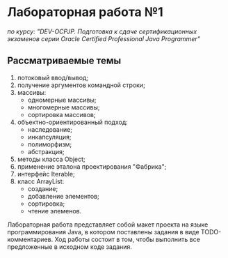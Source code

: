 # Лабораторная работа №1

_по курсу: "DEV-OCPJP. Подготовка к сдаче сертификационных экзаменов серии Oracle Certified Professional Java Programmer"_

## Рассматриваемые темы

1. потоковый ввод/вывод;
2. получение аргументов командной строки;
3. массивы:
   - одномерные массивы;
   - многомерные массивы;
   - сортировка массивов;
4. объектно-ориентированный подход:
   - наследование;
   - инкапсуляция;
   - полиморфизм;
   - абстракция;
5. методы класса Object;
6. применение эталона проектирования "Фабрика";
7. интерфейс Iterable;
8. класс ArrayList:
   - создание;
   - добавление элементов;
   - сортировка;
   - чтение элеменов.
   
Лабораторная работа представляет собой макет проекта на языке программирования Java, в котором поставлены задания в виде
TODO-комментариев. Ход работы состоит в том, чтобы выполнить все предложенные в исходном коде задания.
